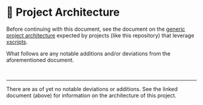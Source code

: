 # 📐 Project Architecture

Before continuing with this document, see the document on the [generic project
architecture][1] expected by projects (like this repository) that leverage
[xscripts][2].

What follows are any notable additions and/or deviations from the aforementioned
document.

<br />

---

<!-- xscripts-renovate-stop -->

There are as of yet no notable deviations or additions. See the linked document
(above) for information on the architecture of this project.

<!-- xscripts-renovate-start -->

[1]: https://github.com/Xunnamius/xscripts/wiki/Generic-Project-Architecture
[2]: https://github.com/Xunnamius/xscripts
